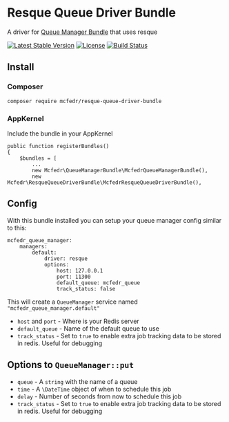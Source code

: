 # Resque Queue Driver Bundle

A driver for [Queue Manager Bundle](https://github.com/mcfedr/queue-manager-bundle) that uses resque

[![Latest Stable Version](https://poser.pugx.org/mcfedr/resque-queue-driver-bundle/v/stable.png)](https://packagist.org/packages/mcfedr/resque-queue-driver-bundle)
[![License](https://poser.pugx.org/mcfedr/resque-queue-driver-bundle/license.png)](https://packagist.org/packages/mcfedr/resque-queue-driver-bundle)
[![Build Status](https://travis-ci.org/mcfedr/resque-queue-driver-bundle.svg?branch=master)](https://travis-ci.org/mcfedr/resque-queue-driver-bundle)

## Install

### Composer

    composer require mcfedr/resque-queue-driver-bundle

### AppKernel

Include the bundle in your AppKernel

    public function registerBundles()
    {
        $bundles = [
            ...
            new Mcfedr\QueueManagerBundle\McfedrQueueManagerBundle(),
            new Mcfedr\ResqueQueueDriverBundle\McfedrResqueQueueDriverBundle(),

## Config

With this bundle installed you can setup your queue manager config similar to this:

    mcfedr_queue_manager:
        managers:
            default:
                driver: resque
                options:
                    host: 127.0.0.1
                    port: 11300
                    default_queue: mcfedr_queue
                    track_status: false

This will create a `QueueManager` service named `"mcfedr_queue_manager.default"`

* `host` and `port` - Where is your Redis server
* `default_queue` - Name of the default queue to use
* `track_status` - Set to `true` to enable extra job tracking data to be stored in redis. Useful for debugging

## Options to `QueueManager::put`

* `queue` - A `string` with the name of a queue
* `time` - A `\DateTime` object of when to schedule this job 
* `delay` - Number of seconds from now to schedule this job
* `track_status` - Set to `true` to enable extra job tracking data to be stored in redis. Useful for debugging
